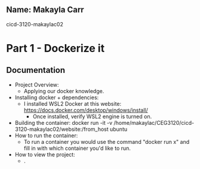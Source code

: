## Name: Makayla Carr
 cicd-3120-makaylac02

# Part 1 - Dockerize it
## Documentation

* Project Overview:
  * Applying our docker knowledge.
* Installing docker + dependencies:
  * I installed WSL2 Docker at this website: https://docs.docker.com/desktop/windows/install/
    * Once installed, verify WSL2 engine is turned on.
* Building the container: docker run -it -v /home/makaylac/CEG3120/cicd-3120-makaylac02/website:/from_host ubuntu
* How to run the container: 
  * To run a container you would use the command "docker run x" and fill in with which container you'd like to run.
* How to view the project:
  * .
